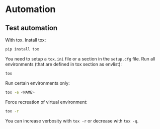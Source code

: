# Automation

## Test automation

With tox. Install tox:
```sh
pip install tox
```

You need to setup a `tox.ini` file or a section in the `setup.cfg` file.
Run all environments (that are defined in tox section as envlist):
```sh
tox
```

Run certain environments only:
```sh
tox -e <NAME>
```

Force recreation of virtual environment:
```sh
tox -r
```

You can increase verbosity with `tox -r` or decrease with `tox -q`.
